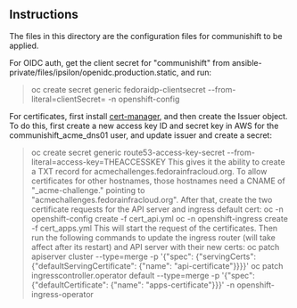 Instructions
------------

The files in this directory are the configuration files for communishift to be applied.

For OIDC auth, get the client secret for "communishift" from ansible-private/files/ipsilon/openidc.production.static, and run:
> oc create secret generic fedoraidp-clientsecret --from-literal=clientSecret=<client-secret> -n openshift-config

For certificates, first install [cert-manager](https://docs.cert-manager.io/en/latest/), and then create the Issuer object.
To do this, first create a new access key ID and secret key in AWS for the communishift_acme_dns01 user, and update issuer and create a secret:
> oc create secret generic route53-access-key-secret --from-literal=access-key=THEACCESSKEY
This gives it the ability to create a TXT record for acmechallenges.fedorainfracloud.org.
To allow certificates for other hostnames, those hostnames need a CNAME of "_acme-challenge.<hostname>" pointing to "acmechallenges.fedorainfracloud.org".
After that, create the two certificate requests for the API server and ingress default cert:
> oc -n openshift-config create -f cert_api.yml
> oc -n openshift-ingress create -f cert_apps.yml
This will start the request of the certificates.
Then run the following commands to update the ingress router (will take affect after its restart) and API server with their new certs:
> oc patch apiserver cluster --type=merge -p '{"spec": {"servingCerts": {"defaultServingCertificate": {"name": "api-certificate"}}}}'
> oc patch ingresscontroller.operator default --type=merge -p '{"spec":{"defaultCertificate": {"name": "apps-certificate"}}}' -n openshift-ingress-operator
